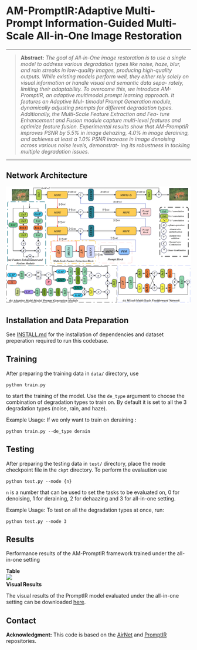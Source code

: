 # AM-PromptIR:Adaptive Multi-Prompt Information-Guided Multi-Scale All-in-One Image Restoration


<hr />

> **Abstract:** *The goal of All-in-One image restoration is to use a single model to address
various degradation types like noise, haze, blur, and rain streaks in low-quality
images, producing high-quality outputs. While existing models perform well, they
either rely solely on visual information or handle visual and semantic data sepa-
rately, limiting their adaptability. To overcome this, we introduce AM-PromptIR,
an adaptive multimodal prompt learning approach. It features an Adaptive Mul-
timodal Prompt Generation module, dynamically adjusting prompts for different
degradation types. Additionally, the Multi-Scale Feature Extraction and Fea-
ture Enhancement and Fusion module capture multi-level features and optimize
feature fusion. Experimental results show that AM-PromptIR improves PSNR
by 5.5% in image dehazing, 4.0% in image deraining, and achieves at least a
1.0% PSNR increase in image denoising across various noise levels, demonstrat-
ing its robustness in tackling multiple degradation issues.* 
<hr />

## Network Architecture

<img src = "mainfig.jpg"> 

## Installation and Data Preparation

See [INSTALL.md](INSTALL.md) for the installation of dependencies and dataset preperation required to run this codebase.

## Training

After preparing the training data in ```data/``` directory, use 
```
python train.py
```
to start the training of the model. Use the ```de_type``` argument to choose the combination of degradation types to train on. By default it is set to all the 3 degradation types (noise, rain, and haze).

Example Usage: If we only want to train on deraining :
```
python train.py --de_type derain
```

## Testing

After preparing the testing data in ```test/``` directory, place the mode checkpoint file in the ```ckpt``` directory.  To perform the evalaution use
```
python test.py --mode {n}
```
```n``` is a number that can be used to set the tasks to be evaluated on, 0 for denoising, 1 for deraining, 2 for dehaazing and 3 for all-in-one setting.

Example Usage: To test on all the degradation types at once, run:

```
python test.py --mode 3
```

## Results
Performance results of the AM-PromptIR framework trained under the all-in-one setting

<summary><strong>Table</strong> </summary>

<img src = "results.png"> 

<summary><strong>Visual Results</strong></summary>

The visual results of the PromptIR model evaluated under the all-in-one setting can be downloaded [here](https://drive.google.com/drive/folders/1koyCHH7K4h6gptQoOtAQKgEPdLY48Xsk?usp=drive_link).



## Contact
**Acknowledgment:** This code is based on the [AirNet](https://github.com/XLearning-SCU/2022-CVPR-AirNet) and [PromptIR](https://github.com/va1shn9v/PromptIR) repositories. 

